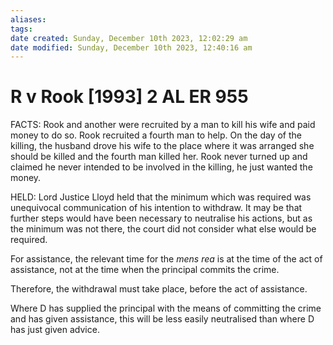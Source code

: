 ```yaml
---
aliases: 
tags: 
date created: Sunday, December 10th 2023, 12:02:29 am
date modified: Sunday, December 10th 2023, 12:40:16 am
---
```


# R v Rook [1993] 2 AL ER 955

FACTS: Rook and another were recruited by a man to kill his wife and paid money to do so. Rook recruited a fourth man to help. On the day of the killing, the husband drove his wife to the place where it was arranged she should be killed and the fourth man killed her. Rook never turned up and claimed he never intended to be involved in the killing, he just wanted the money.

HELD: Lord Justice Lloyd held that the minimum which was required was unequivocal communication of his intention to withdraw. It may be that further steps would have been necessary to neutralise his actions, but as the minimum was not there, the court did not consider what else would be required.

For assistance, the relevant time for the _mens rea_ is at the time of the act of assistance, not at the time when the principal commits the crime.

Therefore, the withdrawal must take place, before the act of assistance.

Where D has supplied the principal with the means of committing the crime and has given assistance, this will be less easily neutralised than where D has just given advice.
